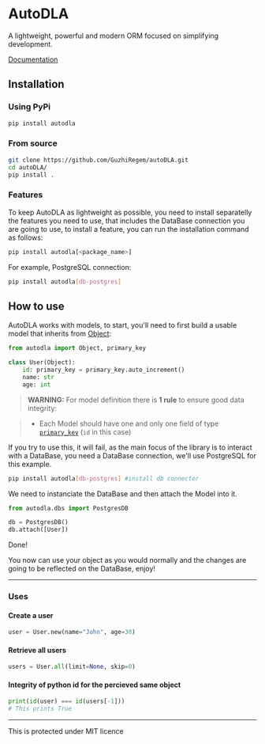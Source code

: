 # AutoDLA

A lightweight, powerful and modern ORM focused on simplifying development.

[Documentation](https://autoDLA.readthedocs.io/en/latest/)

## Installation

### Using PyPi
```bash
pip install autodla
```

### From source
```bash
git clone https://github.com/GuzhiRegem/autoDLA.git
cd autoDLA/
pip install .
```

### Features

To keep AutoDLA as lightweight as possible, you need to install separatelly the features you need to use, that includes the DataBase connection you are going to use, to install a feature, you can run the installation command as follows:
```bash
pip install autodla[<package_name>]
```
For example, PostgreSQL connection:
```bash
pip install autodla[db-postgres]
```

## How to use

AutoDLA works with models, to start, you'll need to first build a usable model that inherits from [Object](reference/object.md):
```python
from autodla import Object, primary_key

class User(Object):
    id: primary_key = primary_key.auto_increment()
    name: str
    age: int
```
> **WARNING:** For model definition there is **1 rule** to ensure good data integrity:

> - Each Model should have one and only one field of type [`primary_key`](reference/primary_key.md) (`id` in this case)

If you try to use this, it will fail, as the main focus of the library is to interact with a DataBase, you need a DataBase connection, we'll use PostgreSQL for this example.

```bash
pip install autodla[db-postgres] #install db connector
```

We need to instanciate the DataBase and then attach the Model into it.

```python
from autodla.dbs import PostgresDB

db = PostgresDB()
db.attach([User])
```

Done!

You now can use your object as you would normally and the changes are going to be reflected on the DataBase, enjoy!

---

### Uses

#### Create a user
```python
user = User.new(name="John", age=30)
```

#### Retrieve all users
```python
users = User.all(limit=None, skip=0)
```

#### Integrity of python id for the percieved same object
```python
print(id(user) === id(users[-1]))
# This prints True
```

---

This is protected under MIT licence